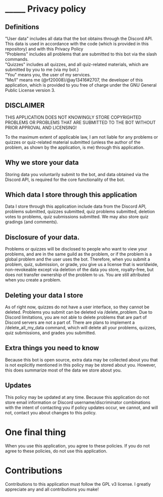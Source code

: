 #  _____ Privacy policy

## Definitions
"User data" includes all data that the bot obtains through the Discord API. 
This data is used in accordance with the code (which is provided in this repository) and with this Privacy Policy </br>
"Problems" includes all problems that are submitted to this bot via the slash commands. </br>
"Quizzes" includes all quizzes, and all quiz-related materials, which are submitted by you to me (via my bot.) </br>
"You" means you, the user of my services. </br>
"Me/I" means me  (@rf20008)/@ay13416#2707, the developer of this application, which is provided to you free of charge under the GNU General Public License version 3.
## DISCLAIMER 
<!please contribute>

THIS APPLICATION DOES NOT KNOWINGLY STORE COPYRIGHTED PROBLEMS OR PROBLEMS THAT ARE SUBMITTED TO THE BOT WITHOUT PRIOR APPROVAL AND LICENSING! 

To the maximum extent of applicable law, I am not liable for any problems or quizzes or quiz-related material submitted (unless the author of the problem, as shown by the application, is me) through this application. 

## Why we store your data

Storing data you voluntarily submit to the bot, and data obtained via the Discord API, is required for the core functionality of the bot.

## Which data I store through this application

Data I store through this application include data from the Discord API, problems submitted, quizzes submitted, quiz problems submitted, deletion votes to problems, quiz submissions submitted. We may also store quiz gradings (and comments). 

## Disclosure of your data.

Problems or quizzes will be disclosed to people who want to view your problems, and are in the same guild as the problem, or if the problem is a global problem and the user uses the bot. Therefore, when you submit a problem, quiz, submission, or grade, you give us a license that is worldwide, non-revokeable except via deletion of the data you store, royalty-free, but does not transfer ownership of the problem to us. You are still attributed when you create a problem.

## Deleting your data I store

As of right now, quizzes do not have a user interface, so they cannot be deleted. Problems you submit can be deleted via /delete_problem. Due to Discord limitations, you are not able to delete problems that are part of Discord servers are not a part of. There are plans to implement a /delete_all_my_data command, which will delete all your problems, quizzes, quiz submissions, and grades you submitted.

## Extra things you need to know

Because this bot is open source, extra data may be collected about you that is not explicitly mentioned in this policy may be stored about you. However, this does summarize most of the data we store about you.

## Updates

This policy may be updated at any time. Because this application do not store email information or Discord username/discriminator combinations with the intent of contacting you if policy updates occur, we cannot, and will not, contact you about changes to this policy. 

# One final thing

When you use this application, you agree to these policies. If you do not agree to these policies, do not use this application.

# Contributions

Contributions to this application must follow the GPL v3 license. I greatly appreciate any and all contributions you make!